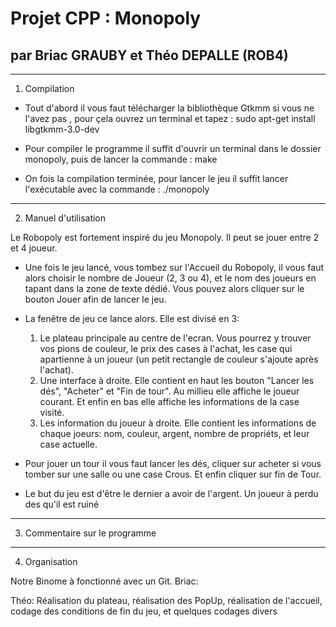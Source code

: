 # Projet CPP : Monopoly
## par Briac GRAUBY et Théo DEPALLE (ROB4)

-----------------
1. Compilation

* Tout d'abord il vous faut télécharger la bibliothèque Gtkmm si vous ne l'avez pas
, pour çela ouvrez un terminal et tapez : 
	sudo apt-get install libgtkmm-3.0-dev
	
* Pour compiler le programme il suffit d'ouvrir un terminal dans le dossier
monopoly, puis de lancer la commande :
	make
	
* On fois la compilation terminée, pour lancer le jeu il suffit lancer l'exécutable
avec la commande : 
	./monopoly

-----------------
2. Manuel d'utilisation

Le Robopoly est fortement inspiré du jeu Monopoly.
Il peut se jouer entre 2 et 4 joueur.

* Une fois le jeu lancé, vous tombez sur l'Accueil du Robopoly, il vous faut alors
choisir le nombre de Joueur (2, 3 ou 4), et le nom des joueurs en tapant dans la zone
de texte dédié. Vous pouvez alors cliquer sur le bouton Jouer afin de lancer le jeu.

* La fenêtre de jeu ce lance alors. Elle est divisé en 3: 
	1. Le plateau principale au centre de l'ecran. Vous pourrez y trouver vos pions de 
	couleur, le prix des cases à l'achat, les case qui apartienne à un joueur (un 
	petit rectangle de couleur s'ajoute après l'achat).
	2. Une interface à droite. Elle contient en haut les bouton "Lancer les dés", "Acheter"
	et "Fin de tour". Au millieu elle affiche le joueur courant. Et enfin en bas elle affiche
	les informations de la case visité.
	3. Les information du joueur à droite. Elle contient les informations de chaque joeurs: 
	nom, couleur, argent, nombre de propriéts, et leur case actuelle. 

* Pour jouer un tour il vous faut lancer les dés, cliquer sur acheter si vous tomber
sur une salle ou une case Crous. Et enfin cliquer sur fin de Tour. 

* Le but du jeu est d'être le dernier a avoir de l'argent. Un joueur à perdu des qu'il est
ruiné

-----------------
3. Commentaire sur le programme

-----------------
4. Organisation

Notre Binome à fonctionné avec un Git. 
Briac: 


Théo:
Réalisation du plateau, réalisation des PopUp, réalisation de l'accueil, codage des conditions de fin
du jeu, et quelques codages divers

